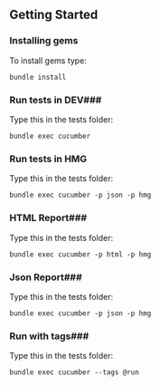## Getting Started ##

### Installing gems ###
To install gems type:
```shell
bundle install
```

### Run tests in DEV###
Type this in the tests folder:
```shell
bundle exec cucumber
```
### Run tests in HMG ###
Type this in the tests folder:
```shell
bundle exec cucumber -p json -p hmg
```

### HTML Report###
Type this in the tests folder:
```shell
bundle exec cucumber -p html -p hmg
```

### Json Report###
Type this in the tests folder:
```shell
bundle exec cucumber -p json -p hmg
```

### Run with tags###
Type this in the tests folder:
```shell
bundle exec cucumber --tags @run
```
